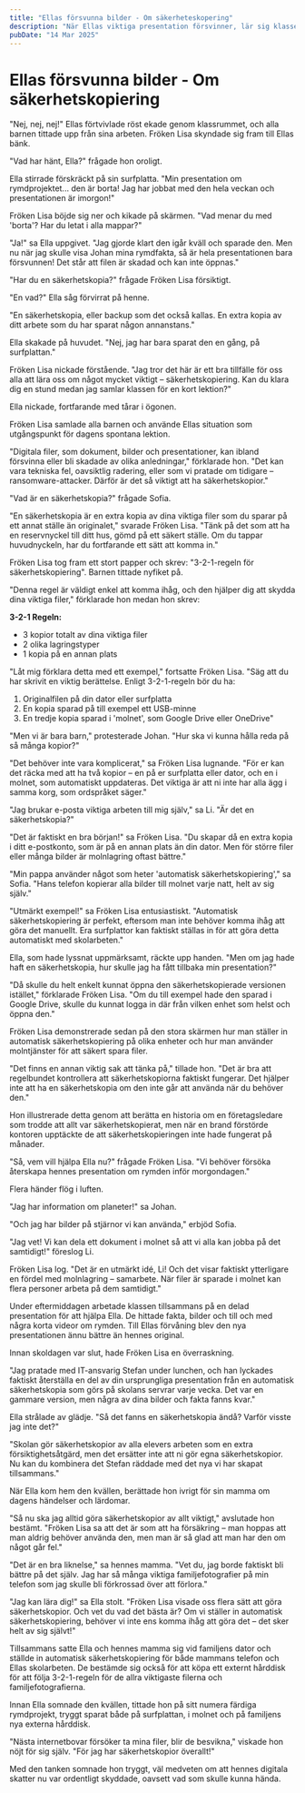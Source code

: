 ```yaml
---
title: "Ellas försvunna bilder - Om säkerheteskopering"
description: "När Ellas viktiga presentation försvinner, lär sig klassen om 3-2-1-regeln för säkerhetskopiering och vikten av att skydda digitala filer"
pubDate: "14 Mar 2025"
---
```

# Ellas försvunna bilder - Om säkerhetskopiering

"Nej, nej, nej!" Ellas förtvivlade röst ekade genom klassrummet, och alla barnen tittade upp från sina arbeten. Fröken Lisa skyndade sig fram till Ellas bänk.

"Vad har hänt, Ella?" frågade hon oroligt.

Ella stirrade förskräckt på sin surfplatta. "Min presentation om rymdprojektet... den är borta! Jag har jobbat med den hela veckan och presentationen är imorgon!"

Fröken Lisa böjde sig ner och kikade på skärmen. "Vad menar du med 'borta'? Har du letat i alla mappar?"

"Ja!" sa Ella uppgivet. "Jag gjorde klart den igår kväll och sparade den. Men nu när jag skulle visa Johan mina rymdfakta, så är hela presentationen bara försvunnen! Det står att filen är skadad och kan inte öppnas."

"Har du en säkerhetskopia?" frågade Fröken Lisa försiktigt.

"En vad?" Ella såg förvirrat på henne.

"En säkerhetskopia, eller backup som det också kallas. En extra kopia av ditt arbete som du har sparat någon annanstans."

Ella skakade på huvudet. "Nej, jag har bara sparat den en gång, på surfplattan."

Fröken Lisa nickade förstående. "Jag tror det här är ett bra tillfälle för oss alla att lära oss om något mycket viktigt – säkerhetskopiering. Kan du klara dig en stund medan jag samlar klassen för en kort lektion?"

Ella nickade, fortfarande med tårar i ögonen.

Fröken Lisa samlade alla barnen och använde Ellas situation som utgångspunkt för dagens spontana lektion.

"Digitala filer, som dokument, bilder och presentationer, kan ibland försvinna eller bli skadade av olika anledningar," förklarade hon. "Det kan vara tekniska fel, oavsiktlig radering, eller som vi pratade om tidigare – ransomware-attacker. Därför är det så viktigt att ha säkerhetskopior."

"Vad är en säkerhetskopia?" frågade Sofia.

"En säkerhetskopia är en extra kopia av dina viktiga filer som du sparar på ett annat ställe än originalet," svarade Fröken Lisa. "Tänk på det som att ha en reservnyckel till ditt hus, gömd på ett säkert ställe. Om du tappar huvudnyckeln, har du fortfarande ett sätt att komma in."

Fröken Lisa tog fram ett stort papper och skrev: "3-2-1-regeln för säkerhetskopiering". Barnen tittade nyfiket på.

"Denna regel är väldigt enkel att komma ihåg, och den hjälper dig att skydda dina viktiga filer," förklarade hon medan hon skrev:

**3-2-1 Regeln:**
- 3 kopior totalt av dina viktiga filer
- 2 olika lagringstyper
- 1 kopia på en annan plats

"Låt mig förklara detta med ett exempel," fortsatte Fröken Lisa. "Säg att du har skrivit en viktig berättelse. Enligt 3-2-1-regeln bör du ha:
1. Originalfilen på din dator eller surfplatta
2. En kopia sparad på till exempel ett USB-minne
3. En tredje kopia sparad i 'molnet', som Google Drive eller OneDrive"

"Men vi är bara barn," protesterade Johan. "Hur ska vi kunna hålla reda på så många kopior?"

"Det behöver inte vara komplicerat," sa Fröken Lisa lugnande. "För er kan det räcka med att ha två kopior – en på er surfplatta eller dator, och en i molnet, som automatiskt uppdateras. Det viktiga är att ni inte har alla ägg i samma korg, som ordspråket säger."

"Jag brukar e-posta viktiga arbeten till mig själv," sa Li. "Är det en säkerhetskopia?"

"Det är faktiskt en bra början!" sa Fröken Lisa. "Du skapar då en extra kopia i ditt e-postkonto, som är på en annan plats än din dator. Men för större filer eller många bilder är molnlagring oftast bättre."

"Min pappa använder något som heter 'automatisk säkerhetskopiering'," sa Sofia. "Hans telefon kopierar alla bilder till molnet varje natt, helt av sig själv."

"Utmärkt exempel!" sa Fröken Lisa entusiastiskt. "Automatisk säkerhetskopiering är perfekt, eftersom man inte behöver komma ihåg att göra det manuellt. Era surfplattor kan faktiskt ställas in för att göra detta automatiskt med skolarbeten."

Ella, som hade lyssnat uppmärksamt, räckte upp handen. "Men om jag hade haft en säkerhetskopia, hur skulle jag ha fått tillbaka min presentation?"

"Då skulle du helt enkelt kunnat öppna den säkerhetskopierade versionen istället," förklarade Fröken Lisa. "Om du till exempel hade den sparad i Google Drive, skulle du kunnat logga in där från vilken enhet som helst och öppna den."

Fröken Lisa demonstrerade sedan på den stora skärmen hur man ställer in automatisk säkerhetskopiering på olika enheter och hur man använder molntjänster för att säkert spara filer.

"Det finns en annan viktig sak att tänka på," tillade hon. "Det är bra att regelbundet kontrollera att säkerhetskopiorna faktiskt fungerar. Det hjälper inte att ha en säkerhetskopia om den inte går att använda när du behöver den."

Hon illustrerade detta genom att berätta en historia om en företagsledare som trodde att allt var säkerhetskopierat, men när en brand förstörde kontoren upptäckte de att säkerhetskopieringen inte hade fungerat på månader.

"Så, vem vill hjälpa Ella nu?" frågade Fröken Lisa. "Vi behöver försöka återskapa hennes presentation om rymden inför morgondagen."

Flera händer flög i luften.

"Jag har information om planeter!" sa Johan.

"Och jag har bilder på stjärnor vi kan använda," erbjöd Sofia.

"Jag vet! Vi kan dela ett dokument i molnet så att vi alla kan jobba på det samtidigt!" föreslog Li.

Fröken Lisa log. "Det är en utmärkt idé, Li! Och det visar faktiskt ytterligare en fördel med molnlagring – samarbete. När filer är sparade i molnet kan flera personer arbeta på dem samtidigt."

Under eftermiddagen arbetade klassen tillsammans på en delad presentation för att hjälpa Ella. De hittade fakta, bilder och till och med några korta videor om rymden. Till Ellas förvåning blev den nya presentationen ännu bättre än hennes original.

Innan skoldagen var slut, hade Fröken Lisa en överraskning.

"Jag pratade med IT-ansvarig Stefan under lunchen, och han lyckades faktiskt återställa en del av din ursprungliga presentation från en automatisk säkerhetskopia som görs på skolans servrar varje vecka. Det var en gammare version, men några av dina bilder och fakta fanns kvar."

Ella strålade av glädje. "Så det fanns en säkerhetskopia ändå? Varför visste jag inte det?"

"Skolan gör säkerhetskopior av alla elevers arbeten som en extra försiktighetsåtgärd, men det ersätter inte att ni gör egna säkerhetskopior. Nu kan du kombinera det Stefan räddade med det nya vi har skapat tillsammans."

När Ella kom hem den kvällen, berättade hon ivrigt för sin mamma om dagens händelser och lärdomar.

"Så nu ska jag alltid göra säkerhetskopior av allt viktigt," avslutade hon bestämt. "Fröken Lisa sa att det är som att ha försäkring – man hoppas att man aldrig behöver använda den, men man är så glad att man har den om något går fel."

"Det är en bra liknelse," sa hennes mamma. "Vet du, jag borde faktiskt bli bättre på det själv. Jag har så många viktiga familjefotografier på min telefon som jag skulle bli förkrossad över att förlora."

"Jag kan lära dig!" sa Ella stolt. "Fröken Lisa visade oss flera sätt att göra säkerhetskopior. Och vet du vad det bästa är? Om vi ställer in automatisk säkerhetskopiering, behöver vi inte ens komma ihåg att göra det – det sker helt av sig självt!"

Tillsammans satte Ella och hennes mamma sig vid familjens dator och ställde in automatisk säkerhetskopiering för både mammans telefon och Ellas skolarbeten. De bestämde sig också för att köpa ett externt hårddisk för att följa 3-2-1-regeln för de allra viktigaste filerna och familjefotografierna.

Innan Ella somnade den kvällen, tittade hon på sitt numera färdiga rymdprojekt, tryggt sparat både på surfplattan, i molnet och på familjens nya externa hårddisk.

"Nästa internetbovar försöker ta mina filer, blir de besvikna," viskade hon nöjt för sig själv. "För jag har säkerhetskopior överallt!"

Med den tanken somnade hon tryggt, väl medveten om att hennes digitala skatter nu var ordentligt skyddade, oavsett vad som skulle kunna hända.